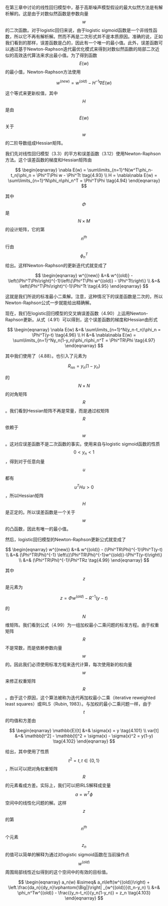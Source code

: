 在第三章中讨论的线性回归模型中，基于高斯噪声模型假设的最大似然方法是有解析解的。这是由于对数似然函数是参数向量$$ w $$的二次函数。对于logistic回归来说，由于logistic
sigmoid函数是一个非线性函数，所以它不再有解析解。然而不再是二次形式并不是本质原因。准确的说，正如我们看到的那样，误差函数是凸的，因此有一个唯一的最小值。此外，误差函数可以通过基于Newton-Raphson迭代最优化模式来得到对数似然函数的局部二次近似的高效迭代算法来求出最小值。为了得到函数$$ E(w) $$的最小值，Newton-Raphson方法使用

$$
w^{(new)} = w^{(old)} - H^{-1}\nabla E(w) \tag{4.92}
$$

这个等式来更新权值，其中$$ H $$是由$$ E(w) $$关于$$ w $$的二阶导数组成Hessian矩阵。    

我们先对线性回归模型（3.3）的平方和误差函数（3.12）使用Newton-Raphson方法。这个误差函数的梯度和Hessian矩阵由    

$$
\begin{eqnarray}
\nabla E(w) = \sum\limits_{n=1}^N(w^T\phi_n-t_n)\phi_n = \Phi^T\Phi w - \Phi^Tt \tag{4.93} \\
H = \nabla\nabla E(w) = \sum\limits_{n=1}^N\phi_n\phi_n^T = \Phi^T\Phi \tag{4.94}
\end{eqnarray}
$$

其中$$ \Phi $$是$$ N \times M $$的设计矩阵，它的第$$ n^{th} $$行由$$ \phi_n^T $$给出。这样Newton-Raphson的更新迭代式就变成了

$$
\begin{eqnarray}
w^{(new)} &=& w^{(old)} - \left(\Phi^T\Phi\right)^{-1}\left\{\Phi^T\Phi w^{(old)} - \Phi^Tt\right\} \\
&=& \left(\Phi^T\Phi\right)^{-1}\Phi^Tt \tag{4.95}
\end{eqnarray}
$$    

这就是我们所说的标准最小二乘解。注意，这种情况下的误差函数是二次的，所以Newton-Raphson公式一步就能给出精确解。    

现在，我们在logistic回归模型的交叉熵误差函数（4.90）上运用Newton-Raphson更新。从式（4.91）可以得到，这个误差函数的梯度和Hessian由形式

$$
\begin{eqnarray}
\nabla E(w) &=& \sum\limits_{n=1}^N(y_n-t_n)\phi_n = \Phi^T(y-t) \tag{4.96} \\
H &=& \nabla\nabla E(w) = \sum\limits_{n=1}^Ny_n(1-y_n)\phi_n\phi_n^T = \Phi^TR\Phi \tag{4.97}
\end{eqnarray}
$$

其中我们使用了（4.88）。也引入了元素为

$$
R_{nn} = y_n(1-y_n) \tag{4.98}
$$

的$$ N \times N $$的对角矩阵$$ R $$。我们看到Hessian矩阵不再是常量，而是通过权矩阵$$ R $$依赖于$$ w $$。这对应误差函数不是二次函数的事实。使用来自与logistic sigmoid函数的性质$$ 0 < y_n < 1 $$，得到对于任意向量$$ u $$都有$$ u^THu > 0 $$，所以Hessian矩阵$$ H $$是正定的。所以误差函数是一个关于$$ w $$的凸函数，因此有唯一的最小值。    

然后，logistic回归模型的Newton-Raphson更新公式就变成了

$$
\begin{eqnarray}
w^{(new)} &=& w^{(old)} - (\Phi^TR\Phi)^{-1}\Phi^T(y-t) \\
&=& (\Phi^TR\Phi)^{-1} \left\{(\Phi^TR\Phi)^{-1}w^{(old)}-\Phi^T(y-t)\right\} \\
&=& (\Phi^TR\Phi)^{-1}\Phi^TRz \tag{4.99}
\end{eqnarray}
$$

其中$$ z $$是元素为

$$
z = \Phi w^{(old)} - R^{-1}(y-t) \tag{4.100}
$$

的$$ N $$维矩阵。我们看到公式（4.99）为一组加权最小二乘问题的标准方程。由于权重矩阵$$ R $$不是常数，而是依赖参数向量$$ w $$的。因此我们必须使用标准方程来迭代计算，每次使用新的权向量$$ w $$来修正权重矩阵$$ R $$。由于这个原因，这个算法被称为迭代再加权最小二乘（iterative reweighted least squares）或IRLS（Rubin, 1983）。与加权的最小二乘问题一样，由于$$ t $$的均值和方差由

$$
\begin{eqnarray}
\mathbb{E}[t] &=& \sigma(x) = y \tag{4.101} \\
var[t] &=& \mathbb[t^2] - \mathbb[t]^2 = \sigma(x) - \sigma(x)^2 = y(1-y) \tag{4.102}
\end{eqnarray}
$$

给出，其中使用了性质$$ t^2 = t, t \in \{0,1\} $$，所以可以把对角权重矩阵$$ R $$的元素看成方差。实际上，我们可以把IRLS解释成变量$$ a = w^T\phi $$空间中的线性化问题的解。这样$$ z $$的第$$ n^{th} $$个元素$$ z_n $$的值可以简单的解释为通过对logistic sigmoid函数在当前操作点$$ w^{(old)} $$周围局部线性近似得到的这个空间中的有效的目标值。    

$$
\begin{eqnarray}
a_n(w) &\simeq& a_n\left(w^{(old)}\right) + \left.\frac{da_n}{dy_n}\vphantom{\Big|}\right| _{w^{(old)}}(t_n-y_n) \\
&=& \phi_n^Tw^{(old)} - \frac{(y_n-t_n)}{y_n(1-y_n)} = z_n \tag{4.103}
\end{eqnarray}
$$

